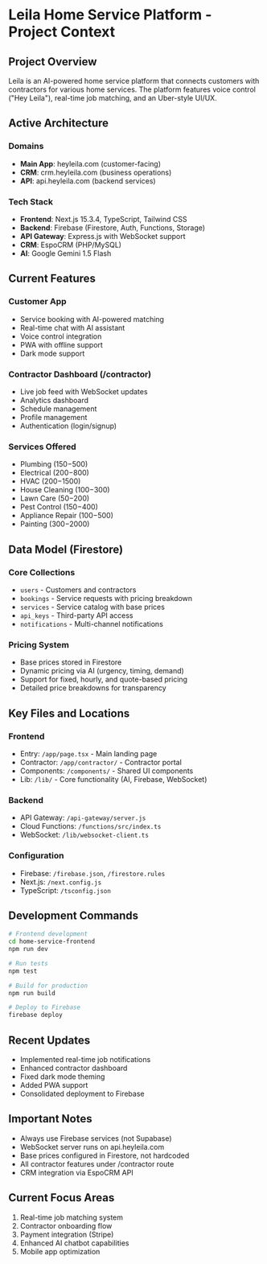 # Leila Home Service Platform - Project Context

## Project Overview
Leila is an AI-powered home service platform that connects customers with contractors for various home services. The platform features voice control ("Hey Leila"), real-time job matching, and an Uber-style UI/UX.

## Active Architecture

### Domains
- **Main App**: heyleila.com (customer-facing)
- **CRM**: crm.heyleila.com (business operations)
- **API**: api.heyleila.com (backend services)

### Tech Stack
- **Frontend**: Next.js 15.3.4, TypeScript, Tailwind CSS
- **Backend**: Firebase (Firestore, Auth, Functions, Storage)
- **API Gateway**: Express.js with WebSocket support
- **CRM**: EspoCRM (PHP/MySQL)
- **AI**: Google Gemini 1.5 Flash

## Current Features

### Customer App
- Service booking with AI-powered matching
- Real-time chat with AI assistant
- Voice control integration
- PWA with offline support
- Dark mode support

### Contractor Dashboard (/contractor)
- Live job feed with WebSocket updates
- Analytics dashboard
- Schedule management
- Profile management
- Authentication (login/signup)

### Services Offered
- Plumbing ($150-$500)
- Electrical ($200-$800)
- HVAC ($200-$1500)
- House Cleaning ($100-$300)
- Lawn Care ($50-$200)
- Pest Control ($150-$400)
- Appliance Repair ($100-$500)
- Painting ($300-$2000)

## Data Model (Firestore)

### Core Collections
- `users` - Customers and contractors
- `bookings` - Service requests with pricing breakdown
- `services` - Service catalog with base prices
- `api_keys` - Third-party API access
- `notifications` - Multi-channel notifications

### Pricing System
- Base prices stored in Firestore
- Dynamic pricing via AI (urgency, timing, demand)
- Support for fixed, hourly, and quote-based pricing
- Detailed price breakdowns for transparency

## Key Files and Locations

### Frontend
- Entry: `/app/page.tsx` - Main landing page
- Contractor: `/app/contractor/` - Contractor portal
- Components: `/components/` - Shared UI components
- Lib: `/lib/` - Core functionality (AI, Firebase, WebSocket)

### Backend
- API Gateway: `/api-gateway/server.js`
- Cloud Functions: `/functions/src/index.ts`
- WebSocket: `/lib/websocket-client.ts`

### Configuration
- Firebase: `/firebase.json`, `/firestore.rules`
- Next.js: `/next.config.js`
- TypeScript: `/tsconfig.json`

## Development Commands

```bash
# Frontend development
cd home-service-frontend
npm run dev

# Run tests
npm test

# Build for production
npm run build

# Deploy to Firebase
firebase deploy
```

## Recent Updates
- Implemented real-time job notifications
- Enhanced contractor dashboard
- Fixed dark mode theming
- Added PWA support
- Consolidated deployment to Firebase

## Important Notes
- Always use Firebase services (not Supabase)
- WebSocket server runs on api.heyleila.com
- Base prices configured in Firestore, not hardcoded
- All contractor features under /contractor route
- CRM integration via EspoCRM API

## Current Focus Areas
1. Real-time job matching system
2. Contractor onboarding flow
3. Payment integration (Stripe)
4. Enhanced AI chatbot capabilities
5. Mobile app optimization